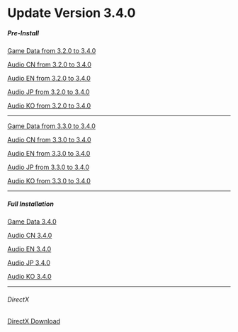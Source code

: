 # Update Version 3.4.0 
  
##### Pre-Install
 
 [Game Data from 3.2.0 to 3.4.0](https://autopatchhk.yuanshen.com/client_app/update/hk4e_global/10/game_3.2.0_3.4.0_hdiff_2Tv5e1BCLFnW0dPG.zip)
  
 [Audio CN from 3.2.0 to 3.4.0](https://autopatchhk.yuanshen.com/client_app/update/hk4e_global/10/zh-cn_3.2.0_3.4.0_hdiff_sJLa0SElyqR5dFBo.zip) 
  
 [Audio EN from 3.2.0 to 3.4.0](https://autopatchhk.yuanshen.com/client_app/update/hk4e_global/10/en-us_3.2.0_3.4.0_hdiff_Onc2ZSWqiHMLh80p.zip) 
  
 [Audio JP from 3.2.0 to 3.4.0](https://autopatchhk.yuanshen.com/client_app/update/hk4e_global/10/ja-jp_3.2.0_3.4.0_hdiff_QUa8erWEPHFwgGvc.zip) 
  
 [Audio KO from 3.2.0 to 3.4.0](https://autopatchhk.yuanshen.com/client_app/update/hk4e_global/10/ko-kr_3.2.0_3.4.0_hdiff_u1pfvG0C8lakLRKT.zip) 
  
 <hr> 
  
 [Game Data from 3.3.0 to 3.4.0](https://autopatchhk.yuanshen.com/client_app/update/hk4e_global/10/game_3.3.0_3.4.0_hdiff_IxKGMXhCLzZAJqUm.zip) 
  
 [Audio CN from 3.3.0 to 3.4.0](https://autopatchhk.yuanshen.com/client_app/update/hk4e_global/10/zh-cn_3.3.0_3.4.0_hdiff_CwIhpT8VfBUqlSEg.zip) 
  
 [Audio EN from 3.3.0 to 3.4.0](https://autopatchhk.yuanshen.com/client_app/update/hk4e_global/10/en-us_3.3.0_3.4.0_hdiff_kXarZuSHnoEYzWiq.zip) 
  
 [Audio JP from 3.3.0 to 3.4.0](https://autopatchhk.yuanshen.com/client_app/update/hk4e_global/10/ja-jp_3.3.0_3.4.0_hdiff_4RnJjQLArch3yGOt.zip) 
  
 [Audio KO from 3.3.0 to 3.4.0](https://autopatchhk.yuanshen.com/client_app/update/hk4e_global/10/ko-kr_3.3.0_3.4.0_hdiff_j3fribpBSCJaMUnE.zip) 
   
 <hr> 
  
##### Full Installation
 
 [Game Data 3.4.0](https://autopatchhk.yuanshen.com/client_app/download/pc_zip/20230109135018_10QhExKHwAoa4ecr/GenshinImpact_3.4.0.zip) 
  
 [Audio CN 3.4.0](https://autopatchhk.yuanshen.com/client_app/download/pc_zip/20230109135018_10QhExKHwAoa4ecr/Audio_Chinese_3.4.0.zip) 
  
 [Audio EN 3.4.0](https://autopatchhk.yuanshen.com/client_app/download/pc_zip/20230109135018_10QhExKHwAoa4ecr/Audio_English(US)_3.4.0.zip) 
  
 [Audio JP 3.4.0](https://autopatchhk.yuanshen.com/client_app/download/pc_zip/20230109135018_10QhExKHwAoa4ecr/Audio_Japanese_3.4.0.zip) 
  
 [Audio KO 3.4.0](https://autopatchhk.yuanshen.com/client_app/download/pc_zip/20230109135018_10QhExKHwAoa4ecr/Audio_Korean_3.4.0.zip)
  
 <hr> 
  
###### DirectX
 [DirectX Download](https://autopatchhk.yuanshen.com/client_app/plugins/DXSETUP.zip)
